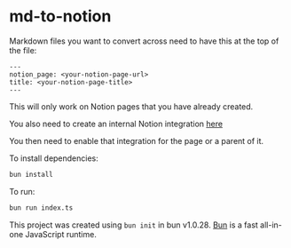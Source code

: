 # md-to-notion

Markdown files you want to convert across need to have this at the top of the file:

```
---
notion_page: <your-notion-page-url>
title: <your-notion-page-title>
---
```

This will only work on Notion pages that you have already created.

You also need to create an internal Notion integration [here](https://www.notion.so/profile/integrations)

You then need to enable that integration for the page or a parent of it.

To install dependencies:

```bash
bun install
```

To run:

```bash
bun run index.ts
```

This project was created using `bun init` in bun v1.0.28. [Bun](https://bun.sh) is a fast all-in-one JavaScript runtime.
